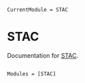 ```@meta
CurrentModule = STAC
```

# STAC

Documentation for [STAC](https://github.com/JuliaClimate/STAC.jl).

```@index
```

```@autodocs
Modules = [STAC]
```
